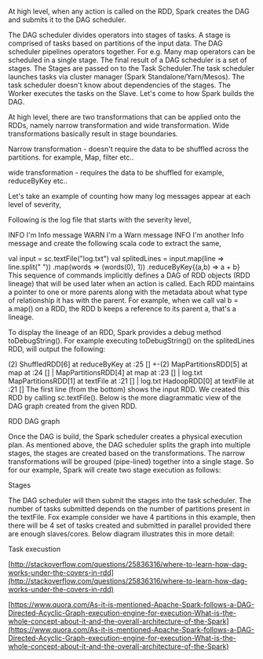 
At high level, when any action is called on the RDD, Spark creates the DAG and submits it to the DAG scheduler.

The DAG scheduler divides operators into stages of tasks. A stage is comprised of tasks based on partitions of the input data. The DAG scheduler pipelines operators together. For e.g. Many map operators can be scheduled in a single stage. The final result of a DAG scheduler is a set of stages.
The Stages are passed on to the Task Scheduler.The task scheduler launches tasks via cluster manager (Spark Standalone/Yarn/Mesos). The task scheduler doesn't know about dependencies of the stages.
The Worker executes the tasks on the Slave.
Let's come to how Spark builds the DAG.

At high level, there are two transformations that can be applied onto the RDDs, namely narrow transformation and wide transformation. Wide transformations basically result in stage boundaries.

Narrow transformation - doesn't require the data to be shuffled across the partitions. for example, Map, filter etc..

wide transformation - requires the data to be shuffled for example, reduceByKey etc..

Let's take an example of counting how many log messages appear at each level of severity,

Following is the log file that starts with the severity level,

INFO I'm Info message
WARN I'm a Warn message
INFO I'm another Info message
and create the following scala code to extract the same,

val input = sc.textFile("log.txt")
val splitedLines = input.map(line => line.split(" "))
                        .map(words => (words(0), 1))
                        .reduceByKey{(a,b) => a + b}
This sequence of commands implicitly defines a DAG of RDD objects (RDD lineage) that will be used later when an action is called. Each RDD maintains a pointer to one or more parents along with the metadata about what type of relationship it has with the parent. For example, when we call val b = a.map() on a RDD, the RDD b keeps a reference to its parent a, that's a lineage.

To display the lineage of an RDD, Spark provides a debug method toDebugString(). For example executing toDebugString() on the splitedLines RDD, will output the following:

(2) ShuffledRDD[6] at reduceByKey at <console>:25 []
    +-(2) MapPartitionsRDD[5] at map at <console>:24 []
    |  MapPartitionsRDD[4] at map at <console>:23 []
    |  log.txt MapPartitionsRDD[1] at textFile at <console>:21 []
    |  log.txt HadoopRDD[0] at textFile at <console>:21 []
The first line (from the bottom) shows the input RDD. We created this RDD by calling sc.textFile(). Below is the more diagrammatic view of the DAG graph created from the given RDD.

RDD DAG graph

Once the DAG is build, the Spark scheduler creates a physical execution plan. As mentioned above, the DAG scheduler splits the graph into multiple stages, the stages are created based on the transformations. The narrow transformations will be grouped (pipe-lined) together into a single stage. So for our example, Spark will create two stage execution as follows:

Stages

The DAG scheduler will then submit the stages into the task scheduler. The number of tasks submitted depends on the number of partitions present in the textFile. Fox example consider we have 4 partitions in this example, then there will be 4 set of tasks created and submitted in parallel provided there are enough slaves/cores. Below diagram illustrates this in more detail:

Task execustion

[http://stackoverflow.com/questions/25836316/where-to-learn-how-dag-works-under-the-covers-in-rdd](http://stackoverflow.com/questions/25836316/where-to-learn-how-dag-works-under-the-covers-in-rdd)


[https://www.quora.com/As-it-is-mentioned-Apache-Spark-follows-a-DAG-Directed-Acyclic-Graph-execution-engine-for-execution-What-is-the-whole-concept-about-it-and-the-overall-architecture-of-the-Spark](https://www.quora.com/As-it-is-mentioned-Apache-Spark-follows-a-DAG-Directed-Acyclic-Graph-execution-engine-for-execution-What-is-the-whole-concept-about-it-and-the-overall-architecture-of-the-Spark)